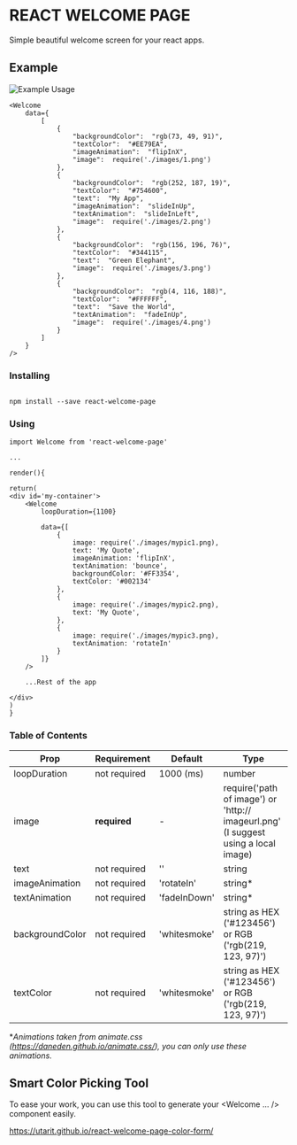 # REACT WELCOME PAGE

Simple beautiful welcome screen for your react apps.

## Example


![Example Usage](https://i.imgur.com/NfzYzz5.gif)

```
<Welcome
	data={
		[
			{
				"backgroundColor":  "rgb(73, 49, 91)",
				"textColor":  "#EE79EA",
				"imageAnimation":  "flipInX",
				"image":  require('./images/1.png')
			},
			{
				"backgroundColor":  "rgb(252, 187, 19)",
				"textColor":  "#754600",
				"text":  "My App",
				"imageAnimation":  "slideInUp",
				"textAnimation":  "slideInLeft",
				"image":  require('./images/2.png')
			},
			{
				"backgroundColor":  "rgb(156, 196, 76)",
				"textColor":  "#344115",
				"text":  "Green Elephant",
				"image":  require('./images/3.png')
			},
			{
				"backgroundColor":  "rgb(4, 116, 188)",
				"textColor":  "#FFFFFF",
				"text":  "Save the World",
				"textAnimation":  "fadeInUp",
				"image":  require('./images/4.png')
			}
		]
	}
/>

```


### Installing

```

npm install --save react-welcome-page

```

### Using

```
import Welcome from 'react-welcome-page'

...

render(){

return(
<div id='my-container'>
	<Welcome
		loopDuration={1100}
		
		data={[
			{
				image: require('./images/mypic1.png),
				text: 'My Quote',
				imageAnimation: 'flipInX',
				textAnimation: 'bounce',
				backgroundColor: '#FF3354',
				textColor: '#002134'
			},
			{
				image: require('./images/mypic2.png),
				text: 'My Quote',
			},
			{
				image: require('./images/mypic3.png),
				textAnimation: 'rotateIn'
			}
		]}
	/>

	...Rest of the app

</div>
)
}

```
### Table of Contents

| Prop | Requirement | Default| Type
|--|--|--|--|
| loopDuration | not required | 1000 (ms) | number
|image | **required** | - | require('path of image') or 'http:// imageurl.png' (I suggest using a local image)
|text|not required | '' | string
|imageAnimation |not required | 'rotateIn' | string*
|textAnimation |not required | 'fadeInDown' | string*
|backgroundColor|not required| 'whitesmoke' | string as HEX ('#123456') or RGB ('rgb(219, 123, 97)')
|textColor|not required| 'whitesmoke' | string as HEX ('#123456') or RGB ('rgb(219, 123, 97)')

**Animations taken from animate.css (https://daneden.github.io/animate.css/), you can only use these animations.*

## Smart Color Picking Tool

To ease your work, you can use this tool to generate your <Welcome ... /> component easily.

https://utarit.github.io/react-welcome-page-color-form/

